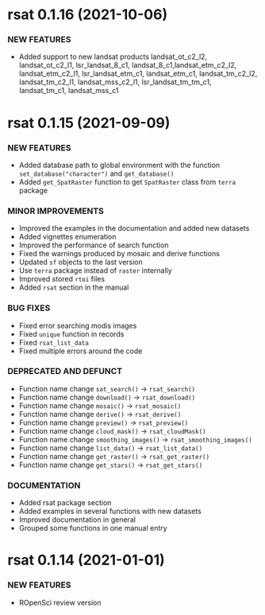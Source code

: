 rsat 0.1.16 (2021-10-06)
=========================
### NEW FEATURES
  * Added support to new landsat products landsat_ot_c2_l2, 
  landsat_ot_c2_l1, lsr_landsat_8_c1, landsat_8_c1,landsat_etm_c2_l2, 
  landsat_etm_c2_l1, lsr_landsat_etm_c1, landsat_etm_c1, 
  landsat_tm_c2_l2, landsat_tm_c2_l1, landsat_mss_c2_l1, 
  lsr_landsat_tm_tm_c1, landsat_tm_c1, landsat_mss_c1
  
  
rsat 0.1.15 (2021-09-09)
=========================
### NEW FEATURES
  
  * Added database path to global environment with the function 
  `set_database("character")` and `get_database()`
  * Added `get_SpatRaster` function to get `SpatRaster` 
  class from `terra` package 

### MINOR IMPROVEMENTS

  * Improved the examples in the documentation and added new datasets
  * Added vignettes enumeration
  * Improved the performance of search function
  * Fixed the warnings produced by mosaic and derive functions
  * Updated `sf` objects to the last version
  * Use `terra` package instead of `raster` internally
  * Improved stored `rtoi` files
  * Added `rsat` section in the manual

### BUG FIXES

  * Fixed error searching modis images
  * Fixed `unique` function in records
  * Fixed `rsat_list_data`
  * Fixed multiple errors around the code
  
### DEPRECATED AND DEFUNCT

  * Function name change `sat_search()` -> `rsat_search()`
  * Function name change `download()` -> `rsat_download()`
  * Function name change `mosaic()` -> `rsat_mosaic()` 
  * Function name change `derive()` -> `rsat_derive()`
  * Function name change `preview()` -> `rsat_preview()`
  * Function name change `cloud_mask()` -> `rsat_cloudMask()`
  * Function name change `smoothing_images()` -> `rsat_smoothing_images()`
  * Function name change `list_data()` -> `rsat_list_data()`
  * Function name change `get_raster()` -> `rsat_get_raster()`
  * Function name change `get_stars()` -> `rsat_get_stars()`

### DOCUMENTATION

  * Added rsat package section
  * Added examples in several functions with new datasets
  * Improved documentation in general
  * Grouped some functions in one manual entry


rsat 0.1.14 (2021-01-01)
=========================

### NEW FEATURES

  * ROpenSci review version
